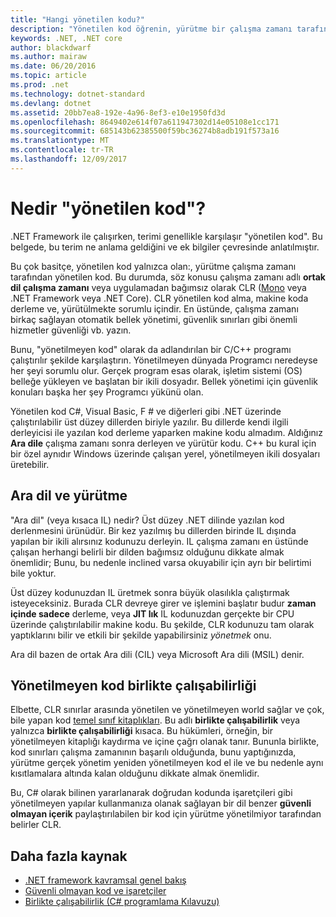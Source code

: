 ```yaml
---
title: "Hangi yönetilen kodu?"
description: "Yönetilen kod öğrenin, yürütme bir çalışma zamanı tarafından ortak dil çalışma zamanı (CLR) yönetilen kodudur."
keywords: .NET, .NET core
author: blackdwarf
ms.author: mairaw
ms.date: 06/20/2016
ms.topic: article
ms.prod: .net
ms.technology: dotnet-standard
ms.devlang: dotnet
ms.assetid: 20bb7ea8-192e-4a96-8ef3-e10e1950fd3d
ms.openlocfilehash: 8649402e614f07a611947302d14e05108e1cc171
ms.sourcegitcommit: 685143b62385500f59bc36274b8adb191f573a16
ms.translationtype: MT
ms.contentlocale: tr-TR
ms.lasthandoff: 12/09/2017
---
```

# <a name="what-is-managed-code"></a>Nedir "yönetilen kod"?

.NET Framework ile çalışırken, terimi genellikle karşılaşır "yönetilen kod". Bu belgede, bu terim ne anlama geldiğini ve ek bilgiler çevresinde anlatılmıştır.

Bu çok basitçe, yönetilen kod yalnızca olan:, yürütme çalışma zamanı tarafından yönetilen kod. Bu durumda, söz konusu çalışma zamanı adlı **ortak dil çalışma zamanı** veya uygulamadan bağımsız olarak CLR ([Mono](http://www.mono-project.com/) veya .NET Framework veya .NET Core). CLR yönetilen kod alma, makine koda derleme ve, yürütülmekte sorumlu içindir. En üstünde, çalışma zamanı birkaç sağlayan otomatik bellek yönetimi, güvenlik sınırları gibi önemli hizmetler güvenliği vb. yazın.

Bunu, "yönetilmeyen kod" olarak da adlandırılan bir C/C++ programı çalıştırılır şekilde karşılaştırın. Yönetilmeyen dünyada Programcı neredeyse her şeyi sorumlu olur. Gerçek program esas olarak, işletim sistemi (OS) belleğe yükleyen ve başlatan bir ikili dosyadır. Bellek yönetimi için güvenlik konuları başka her şey Programcı yükünü olan.

Yönetilen kod C#, Visual Basic, F # ve diğerleri gibi .NET üzerinde çalıştırılabilir üst düzey dillerden biriyle yazılır. Bu dillerde kendi ilgili derleyicisi ile yazılan kod derleme yaparken makine kodu almadım. Aldığınız **Ara dile** çalışma zamanı sonra derleyen ve yürütür kodu. C++ bu kural için bir özel aynıdır Windows üzerinde çalışan yerel, yönetilmeyen ikili dosyaları üretebilir.

## <a name="intermediate-language--execution"></a>Ara dil ve yürütme

"Ara dil" (veya kısaca IL) nedir? Üst düzey .NET dilinde yazılan kod derlenmesini ürünüdür. Bir kez yazılmış bu dillerden birinde IL dışında yapılan bir ikili alırsınız kodunuzu derleyin. IL çalışma zamanı en üstünde çalışan herhangi belirli bir dilden bağımsız olduğunu dikkate almak önemlidir; Bunu, bu nedenle inclined varsa okuyabilir için ayrı bir belirtimi bile yoktur.

Üst düzey kodunuzdan IL üretmek sonra büyük olasılıkla çalıştırmak isteyeceksiniz. Burada CLR devreye girer ve işlemini başlatır budur **zaman içinde sadece** derleme, veya **JIT lık** IL kodunuzdan gerçekte bir CPU üzerinde çalıştırılabilir makine kodu. Bu şekilde, CLR kodunuzu tam olarak yaptıklarını bilir ve etkili bir şekilde yapabilirsiniz _yönetmek_ onu.

Ara dil bazen de ortak Ara dili (CIL) veya Microsoft Ara dili (MSIL) denir.

## <a name="unmanaged-code-interoperability"></a>Yönetilmeyen kod birlikte çalışabilirliği

Elbette, CLR sınırlar arasında yönetilen ve yönetilmeyen world sağlar ve çok, bile yapan kod [temel sınıf kitaplıkları](framework-libraries.md). Bu adlı **birlikte çalışabilirlik** veya yalnızca **birlikte çalışabilirliği** kısaca. Bu hükümleri, örneğin, bir yönetilmeyen kitaplığı kaydırma ve içine çağrı olanak tanır. Bununla birlikte, kod sınırları çalışma zamanının başarılı olduğunda, bunu yaptığınızda, yürütme gerçek yönetim yeniden yönetilmeyen kod el ile ve bu nedenle aynı kısıtlamalara altında kalan olduğunu dikkate almak önemlidir.

Bu, C# olarak bilinen yararlanarak doğrudan kodunda işaretçileri gibi yönetilmeyen yapılar kullanmanıza olanak sağlayan bir dil benzer **güvenli olmayan içerik** paylaştırılabilen bir kod için yürütme yönetilmiyor tarafından belirler CLR.

## <a name="more-resources"></a>Daha fazla kaynak

*   [.NET framework kavramsal genel bakış](https://msdn.microsoft.com/library/zw4w595w.aspx)
*   [Güvenli olmayan kod ve işaretçiler](../../docs/csharp/programming-guide/unsafe-code-pointers/index.md)
*   [Birlikte çalışabilirlik (C# programlama Kılavuzu)](https://msdn.microsoft.com/library/ms173184.aspx)
